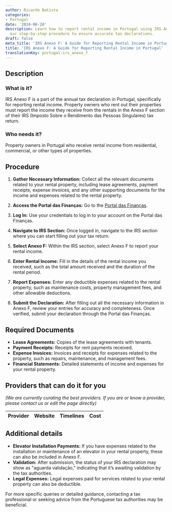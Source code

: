 ```yaml
---
author: Ricardo Batista
categories:
- Portugal
date: '2024-06-20'
description: Learn how to report rental income in Portugal using IRS Anexo F. Follow
  our step-by-step procedure to ensure accurate tax declarations.
draft: false
meta_title: 'IRS Anexo F: A Guide for Reporting Rental Income in Portugal'
title: 'IRS Anexo F: A Guide for Reporting Rental Income in Portugal'
translationKey: portugal-irs_anexo_f
---
```




## Description

### What is it?
IRS Anexo F is a part of the annual tax declaration in Portugal, specifically for reporting rental income. Property owners who rent out their properties must report the income they receive from the rentals in the Anexo F section of their IRS (Imposto Sobre o Rendimento das Pessoas Singulares) tax return.

### Who needs it?
Property owners in Portugal who receive rental income from residential, commercial, or other types of properties.

## Procedure

1. **Gather Necessary Information:**
   Collect all the relevant documents related to your rental property, including lease agreements, payment receipts, expense invoices, and any other supporting documents for the income and expenses related to the rental property.

2. **Access the Portal das Finanças:**
   Go to the [Portal das Finanças](https://www.portaldasfinancas.gov.pt/).

3. **Log In:**
   Use your credentials to log in to your account on the Portal das Finanças.

4. **Navigate to IRS Section:**
   Once logged in, navigate to the IRS section where you can start filling out your tax return.

5. **Select Anexo F:**
   Within the IRS section, select Anexo F to report your rental income.

6. **Enter Rental Income:**
   Fill in the details of the rental income you received, such as the total amount received and the duration of the rental period.

7. **Report Expenses:**
   Enter any deductible expenses related to the rental property, such as maintenance costs, property management fees, and other allowable deductions.

8. **Submit the Declaration:**
   After filling out all the necessary information in Anexo F, review your entries for accuracy and completeness. Once verified, submit your declaration through the Portal das Finanças.

## Required Documents

- **Lease Agreements:** Copies of the lease agreements with tenants.
- **Payment Receipts:** Receipts for rent payments received.
- **Expense Invoices:** Invoices and receipts for expenses related to the property, such as repairs, maintenance, and management fees.
- **Financial Statements:** Detailed statements of income and expenses for your rental property.

## Providers that can do it for you
_(We are currently curating the best providers. If you are or know a provider, please contact us or edit the page directly)_

| Provider        |     Website     |     Timelines    |       Cost      |
| --------------- | --------------- |  :-------------: | :-------------: |

## Additional details

- **Elevator Installation Payments:** If you have expenses related to the installation or maintenance of an elevator in your rental property, these can also be included in Anexo F.
- **Validation:** After submission, the status of your IRS declaration may show as "aguarda validação," indicating that it’s awaiting validation by the tax authorities.
- **Legal Expenses:** Legal expenses paid for services related to your rental property can also be deductible.

For more specific queries or detailed guidance, contacting a tax professional or seeking advice from the Portuguese tax authorities may be beneficial.